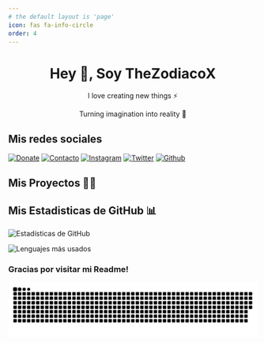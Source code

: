 ```yaml
---
# the default layout is 'page'
icon: fas fa-info-circle
order: 4
---
```


<h1 align="center"> Hey 👋, Soy TheZodiacoX
</h1>
<p align="center">I love creating new things ⚡</p>
<p align="center">Turning imagination into reality 🚀</p>

## Mis redes sociales
[![Donate](https://img.shields.io/badge/Donate-c7304f?style=for-the-badge&logo=ko-fi&logoColor=black)](https://www.ko-fi.com/thezodiacox0)
[![Contacto](https://img.shields.io/badge/Contacto-000?logo=ProtonMail&logoColor=6600d8&style=for-the-badge)](mailto:thezodiacox0.mail@proton.me)
[![Instagram](https://img.shields.io/badge/Instagram-000?style=for-the-badge&logo=Instagram&logoColor=E4405F)](https://instagram.com/thezodiacox0)
[![Twitter](https://img.shields.io/badge/Twitter-000?logo=X&logoColor=ffffff&style=for-the-badge)](https://twitter.com/@TheZodiaco_YT)
[![Github](https://img.shields.io/badge/Github-000?logo=Github&logoColor=ffffff&style=for-the-badge)](https://github.com/thezodiacox0)

## Mis Proyectos 👨‍💻

## Mis Estadisticas de GitHub 📊

![Estadísticas de GitHub](https://github-readme-stats.vercel.app/api?username=thezodiacox0&show_icons=true&locale=es)

![Lenguajes más usados](https://github-readme-stats.vercel.app/api/top-langs?username=thezodiacox0&show_icons=true&locale=es&layout=compact)

### Gracias por visitar mi Readme!

![i](/assets/github-contribution-grid-snake-dark.svg)


